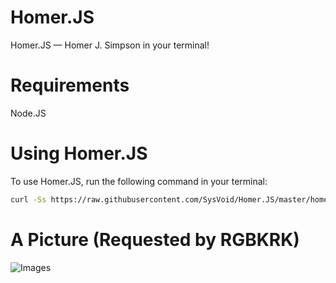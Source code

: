 # Homer.JS
Homer.JS — Homer J. Simpson in your terminal!

# Requirements
Node.JS

# Using Homer.JS
To use Homer.JS, run the following command in your terminal:
```bash
curl -Ss https://raw.githubusercontent.com/SysVoid/Homer.JS/master/homer.sh | bash
```
# A Picture (Requested by RGBKRK)
![Images](https://i.imgur.com/1pvEwtF.png)